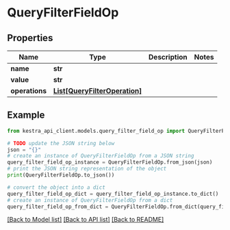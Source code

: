 # QueryFilterFieldOp


## Properties

Name | Type | Description | Notes
------------ | ------------- | ------------- | -------------
**name** | **str** |  | 
**value** | **str** |  | 
**operations** | [**List[QueryFilterOperation]**](QueryFilterOperation.md) |  | 

## Example

```python
from kestra_api_client.models.query_filter_field_op import QueryFilterFieldOp

# TODO update the JSON string below
json = "{}"
# create an instance of QueryFilterFieldOp from a JSON string
query_filter_field_op_instance = QueryFilterFieldOp.from_json(json)
# print the JSON string representation of the object
print(QueryFilterFieldOp.to_json())

# convert the object into a dict
query_filter_field_op_dict = query_filter_field_op_instance.to_dict()
# create an instance of QueryFilterFieldOp from a dict
query_filter_field_op_from_dict = QueryFilterFieldOp.from_dict(query_filter_field_op_dict)
```
[[Back to Model list]](../README.md#documentation-for-models) [[Back to API list]](../README.md#documentation-for-api-endpoints) [[Back to README]](../README.md)


